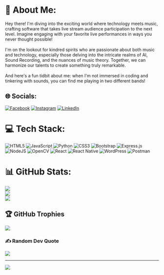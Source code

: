 # 💫 About Me:
Hey there! I'm diving into the exciting world where technology meets music, crafting software that takes live stream audience participation to the next level. Imagine engaging with your favorite live performances in ways you never thought possible!<br><br>I'm on the lookout for kindred spirits who are passionate about both music and technology, especially those delving into the intricate realms of AI, Sound Recording, and the nuances of music theory. Together, we can harmonize our talents to create something truly remarkable.<br><br>And here's a fun tidbit about me: when I'm not immersed in coding and tinkering with sounds, you can find me playing in two different bands!


## 🌐 Socials:
[![Facebook](https://img.shields.io/badge/Facebook-%231877F2.svg?logo=Facebook&logoColor=white)](https://facebook.com/joe.liani.3) [![Instagram](https://img.shields.io/badge/Instagram-%23E4405F.svg?logo=Instagram&logoColor=white)](https://instagram.com/jobesliani) [![LinkedIn](https://img.shields.io/badge/LinkedIn-%230077B5.svg?logo=linkedin&logoColor=white)](https://linkedin.com/in/joseph-liani-792493181) 

# 💻 Tech Stack:
![HTML5](https://img.shields.io/badge/html5-%23E34F26.svg?style=for-the-badge&logo=html5&logoColor=white) ![JavaScript](https://img.shields.io/badge/javascript-%23323330.svg?style=for-the-badge&logo=javascript&logoColor=%23F7DF1E) ![Python](https://img.shields.io/badge/python-3670A0?style=for-the-badge&logo=python&logoColor=ffdd54) ![CSS3](https://img.shields.io/badge/css3-%231572B6.svg?style=for-the-badge&logo=css3&logoColor=white) ![Bootstrap](https://img.shields.io/badge/bootstrap-%238511FA.svg?style=for-the-badge&logo=bootstrap&logoColor=white) ![Express.js](https://img.shields.io/badge/express.js-%23404d59.svg?style=for-the-badge&logo=express&logoColor=%2361DAFB) ![NodeJS](https://img.shields.io/badge/node.js-6DA55F?style=for-the-badge&logo=node.js&logoColor=white) ![OpenCV](https://img.shields.io/badge/opencv-%23white.svg?style=for-the-badge&logo=opencv&logoColor=white) ![React](https://img.shields.io/badge/react-%2320232a.svg?style=for-the-badge&logo=react&logoColor=%2361DAFB) ![React Native](https://img.shields.io/badge/react_native-%2320232a.svg?style=for-the-badge&logo=react&logoColor=%2361DAFB) ![WordPress](https://img.shields.io/badge/WordPress-%23117AC9.svg?style=for-the-badge&logo=WordPress&logoColor=white) ![Postman](https://img.shields.io/badge/Postman-FF6C37?style=for-the-badge&logo=postman&logoColor=white)
# 📊 GitHub Stats:
![](https://github-readme-stats.vercel.app/api?username=joevascript1&theme=dark&hide_border=true&include_all_commits=false&count_private=false)<br/>
![](https://github-readme-streak-stats.herokuapp.com/?user=joevascript1&theme=dark&hide_border=true)<br/>
![](https://github-readme-stats.vercel.app/api/top-langs/?username=joevascript1&theme=dark&hide_border=true&include_all_commits=false&count_private=false&layout=compact)

## 🏆 GitHub Trophies
![](https://github-profile-trophy.vercel.app/?username=joevascript1&theme=juicyfresh&no-frame=true&no-bg=false&margin-w=4)

### ✍️ Random Dev Quote
![](https://quotes-github-readme.vercel.app/api?type=horizontal&theme=dark)


---
[![](https://visitcount.itsvg.in/api?id=joevascript1&icon=1&color=1)](https://visitcount.itsvg.in)

